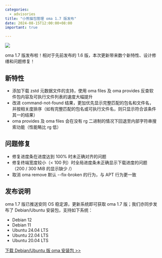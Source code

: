```yaml
---
categories:
  - advisories
title: "小熊猫包管理 oma 1.7 版发布"
date: 2024-08-15T12:00:00+08:00
important: true

---
```

![](/assets/oma/oma-slim.png)

oma 1.7 版发布啦！相对于先前发布的 1.6 版，本次更新带来数个新特性、设计修缮和问题修复！

## 新特性

- 添加下载 zstd 元数据文件的支持，使用 oma files 及 oma provides 反查软件包内容及可执行文件列表的速度大幅提升
- 改进 command-not-found 结果，更加优先显示完整匹配的包名和文件名，并按相关度排序（如有完整匹配的包名或可执行文件名，则只显示符合该条件其一的结果）
- oma provides 及 oma files 会在没有 rg 二进制的情况下回退至内部字符串搜索功能（性能略比 rg 低）

## 问题修复

- 修复进度条在进度达到 100% 时未正确对齐的问题
- 修复终端宽度较小（< 100 列）时全局进度条未正确显示下载进度的问题（200 / 300 MiB 的显示缺少 /）
- 取消 oma remove 默认 --fix-broken 的行为，与 APT 行为更一致

## 发布说明

oma 1.7 版已推送安同 OS 稳定源，更新系统即可获取 oma 1.7 版；我们亦同步发布了 Debian/Ubuntu 安装包，支持如下系统：

- Debian 12
- Debian 11
- Ubuntu 24.04 LTS
- Ubuntu 22.04 LTS
- Ubuntu 20.04 LTS

[下载 Debian/Ubuntu 版 oma 安装包 >>](https://github.com/AOSC-Dev/oma/releases/tag/v1.7.0)
